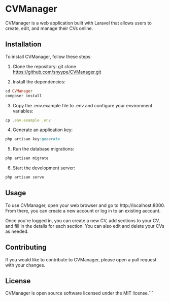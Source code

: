 # CVManager

CVManager is a web application built with Laravel that allows users to create, edit, and manage their CVs online.

## Installation

To install CVManager, follow these steps:

1. Clone the repository:
git clone https://github.com/snyype/CVManager.git


2. Install the dependencies:
  ```ruby
cd CVManager
composer install
```

3. Copy the .env.example file to .env and configure your environment variables:
```ruby
cp .env.example .env
```

4. Generate an application key:
```ruby
php artisan key:generate
```

5. Run the database migrations:
```ruby
php artisan migrate
```

6. Start the development server:
```ruby
php artisan serve
```

## Usage

To use CVManager, open your web browser and go to http://localhost:8000. From there, you can create a new account or log in to an existing account.

Once you're logged in, you can create a new CV, add sections to your CV, and fill in the details for each section. You can also edit and delete your CVs as needed.

## Contributing

If you would like to contribute to CVManager, please open a pull request with your changes.

## License

CVManager is open source software licensed under the MIT license.```









